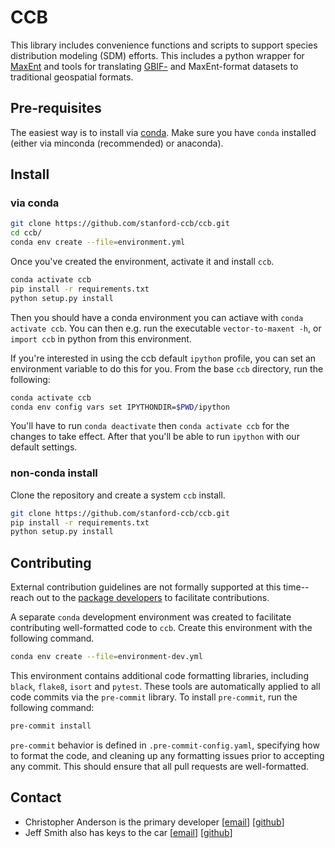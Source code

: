# CCB

This library includes convenience functions and scripts to support species distribution modeling (SDM) efforts. This includes a python wrapper for [MaxEnt][home-maxent] and tools for translating [GBIF-][home-gbif] and MaxEnt-format datasets to traditional geospatial formats. 

## Pre-requisites

The easiest way is to install via [conda][home-conda]. Make sure you have `conda` installed (either via minconda (recommended) or anaconda).

## Install

### via conda

```bash
git clone https://github.com/stanford-ccb/ccb.git
cd ccb/
conda env create --file=environment.yml
```

Once you've created the environment, activate it and install `ccb`.

```bash
conda activate ccb
pip install -r requirements.txt
python setup.py install
```

Then you should have a conda environment you can actiave with `conda activate ccb`. You can then e.g. run the executable `vector-to-maxent -h`, or `import ccb` in python from this environment.

If you're interested in using the ccb default `ipython` profile, you can set an environment variable to do this for you. From the base `ccb` directory, run the following:

```bash
conda activate ccb
conda env config vars set IPYTHONDIR=$PWD/ipython
```

You'll have to run `conda deactivate` then `conda activate ccb` for the changes to take effect. After that you'll be able to run `ipython` with our default settings.

### non-conda install

Clone the repository and create a system `ccb` install.

```bash
git clone https://github.com/stanford-ccb/ccb.git
pip install -r requirements.txt
python setup.py install
```

## Contributing

External contribution guidelines are not formally supported at this time--reach out to the [package developers](#contact) to facilitate contributions.

A separate `conda` development environment was created to facilitate contributing well-formatted code to `ccb`. Create this environment with the following command.

```bash
conda env create --file=environment-dev.yml
```

This environment contains additional code formatting libraries, including `black`, `flake8`, `isort` and `pytest`. These tools are automatically applied to all code commits via the `pre-commit` library. To install `pre-commit`, run the following command:

```bash
pre-commit install
```

`pre-commit` behavior is defined in `.pre-commit-config.yaml`, specifying how to format the code, and cleaning up any formatting issues prior to accepting any commit. This should ensure that all pull requests are well-formatted.

## Contact

* Christopher Anderson is the primary developer [[email][email-cba]] [[github][github-cba]]
* Jeff Smith also has keys to the car [[email][email-jrs]] [[github][github-jrs]]


[email-cba]: mailto:cbanders@stanford.edu
[email-jrs]: mailto:jrsmith7@stanford.edu
[github-cba]: https://github.com/earth-chris
[github-jrs]: https://github.com/jeffreysmith-jrs
[home-conda]: https://docs.conda.io/
[home-gbif]: https://gbif.org
[home-maxent]: https://biodiversityinformatics.amnh.org/open_source/maxent/

